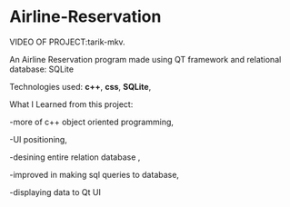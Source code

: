 # Airline-Reservation

VIDEO OF PROJECT:tarik-mkv.

An Airline Reservation program made using QT framework and relational database: SQLite

Technologies used: **c++**, **css**, **SQLite**, 

What I Learned from this project:

-more of c++ object oriented programming,

-UI positioning,

-desining entire relation database ,

-improved in making sql queries to database,

-displaying data to Qt UI

